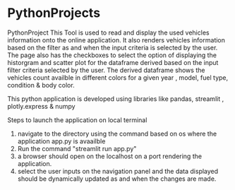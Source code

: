 # PythonProjects
PythonProject
This Tool is used to  read and display the used vehicles information onto the online application.
It also renders vehicles information based on the filter as and when the input criteria is selected by the user.
The page also has the checkboxes to select the option of displaying the historgram and scatter plot for the dataframe
derived based on the input filter criteria selected by the user.
The derived dataframe shows the vehicles count availble in different colors for a given year , model, fuel type, condition & body color.


This python application is developed using libraries like pandas, streamlit , plotly.express & numpy


Steps to launch the application on local terminal
1) navigate to the directory using the command based on os where the application app.py is avaailble
2) Run the command "streamlit run app.py"
3) a browser should open on the localhost on a port rendering the application.
4) select the user inputs on the navigation panel and the data displayed should be dynamically updated as and when the changes are made.
